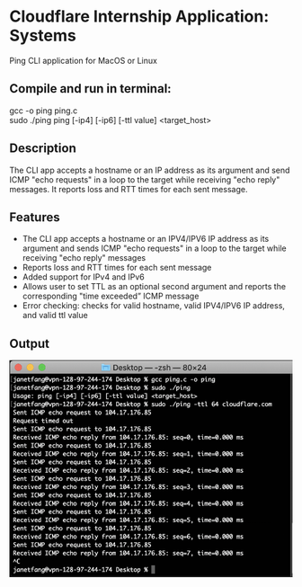 # Cloudflare Internship Application: Systems
Ping CLI application for MacOS or Linux

## Compile and run in terminal:
gcc -o ping ping.c \
sudo ./ping ping [-ip4] [-ip6] [-ttl value] <target_host>

## Description
The CLI app accepts a hostname or an IP address as its argument and send ICMP "echo requests" in a loop to the target while receiving "echo reply" messages. It reports loss and RTT times for each sent message.

## Features
- The CLI app accepts a hostname or an IPV4/IPV6 IP address as its argument and sends ICMP "echo requests" in a loop to the target while receiving "echo reply" messages
- Reports loss and RTT times for each sent message
- Added support for IPv4 and IPv6
- Allows user to set TTL as an optional second argument and reports the corresponding "time exceeded” ICMP message
- Error checking: checks for valid hostname, valid IPV4/IPV6 IP address, and valid ttl value

## Output
![](https://github.com/fangjanet/cloudfare-internship-application-systems/blob/master/output.png)
